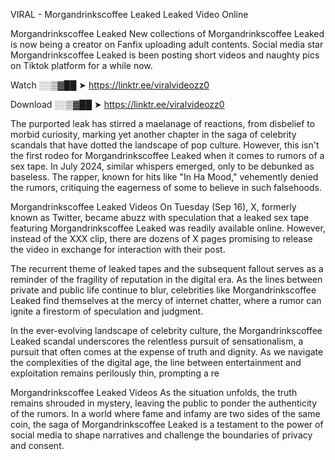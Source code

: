 VIRAL - Morgandrinkscoffee Leaked Leaked Video Online

Morgandrinkscoffee Leaked New collections of Morgandrinkscoffee Leaked is now being a creator on Fanfix uploading adult contents. Social media star Morgandrinkscoffee Leaked is been posting short videos and naughty pics on Tiktok platform for a while now.

Watch ░░▒▓██ ➤ https://linktr.ee/viralvideozz0

Download ░░▒▓██ ➤ https://linktr.ee/viralvideozz0

The purported leak has stirred a maelanage of reactions, from disbelief to morbid curiosity, marking yet another chapter in the saga of celebrity scandals that have dotted the landscape of pop culture. However, this isn't the first rodeo for Morgandrinkscoffee Leaked when it comes to rumors of a sex tape. In July 2024, similar whispers emerged, only to be debunked as baseless. The rapper, known for hits like "In Ha Mood," vehemently denied the rumors, critiquing the eagerness of some to believe in such falsehoods.

Morgandrinkscoffee Leaked Videos
On Tuesday (Sep 16), X, formerly known as Twitter, became abuzz with speculation that a leaked sex tape featuring Morgandrinkscoffee Leaked was readily available online. However, instead of the XXX clip, there are dozens of X pages promising to release the video in exchange for interaction with their post.

The recurrent theme of leaked tapes and the subsequent fallout serves as a reminder of the fragility of reputation in the digital era. As the lines between private and public life continue to blur, celebrities like Morgandrinkscoffee Leaked find themselves at the mercy of internet chatter, where a rumor can ignite a firestorm of speculation and judgment.

In the ever-evolving landscape of celebrity culture, the Morgandrinkscoffee Leaked scandal underscores the relentless pursuit of sensationalism, a pursuit that often comes at the expense of truth and dignity. As we navigate the complexities of the digital age, the line between entertainment and exploitation remains perilously thin, prompting a re

Morgandrinkscoffee Leaked Videos
As the situation unfolds, the truth remains shrouded in mystery, leaving the public to ponder the authenticity of the rumors. In a world where fame and infamy are two sides of the same coin, the saga of Morgandrinkscoffee Leaked is a testament to the power of social media to shape narratives and challenge the boundaries of privacy and consent.